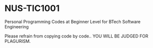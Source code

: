 # NUS-TIC1001
Personal Programming Codes at Beginner Level for BTech Software Engineering

Please refrain from copying code by code..
YOU WILL BE JUDGED FOR PLAGURISM.
